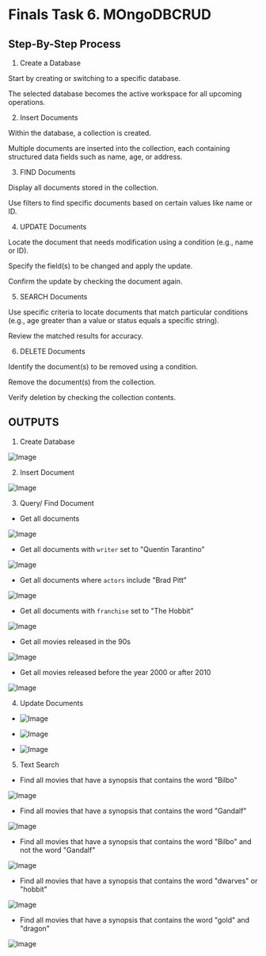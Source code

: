 # Finals Task 6. MOngoDBCRUD

## Step-By-Step Process
1. Create a Database

Start by creating or switching to a specific database.

The selected database becomes the active workspace for all upcoming operations.

2. Insert Documents

Within the database, a collection is created.

Multiple documents are inserted into the collection, each containing structured data fields such as name, age, or address.

3. FIND Documents

Display all documents stored in the collection.

Use filters to find specific documents based on certain values like name or ID.

4. UPDATE Documents

Locate the document that needs modification using a condition (e.g., name or ID).

Specify the field(s) to be changed and apply the update.

Confirm the update by checking the document again.

5. SEARCH Documents

Use specific criteria to locate documents that match particular conditions (e.g., age greater than a value or status equals a specific string).

Review the matched results for accuracy.

6. DELETE Documents
    
Identify the document(s) to be removed using a condition.

Remove the document(s) from the collection.

Verify deletion by checking the collection contents.

## OUTPUTS
1. Create Database

![Image](https://github.com/user-attachments/assets/e23d4aa0-7ba9-4afc-83a3-313fa22a7651)

2. Insert Document

![Image](https://github.com/user-attachments/assets/3a326750-10c6-4f63-81e4-86cb2b8bc0d7)   

3. Query/ Find Document
- Get all documents

![Image](https://github.com/user-attachments/assets/9e2701dd-b9ca-46a1-bba8-bf782d53424c)

- Get all documents with `writer` set to &quot;Quentin Tarantino&quot;

![Image](https://github.com/user-attachments/assets/ce4ac565-4745-4190-a584-11190d93d299)


- Get all documents where `actors` include &quot;Brad Pitt&quot;

![Image](https://github.com/user-attachments/assets/75341b45-d320-485e-81c8-b817c4776dfd)


- Get all documents with `franchise` set to &quot;The Hobbit&quot;

![Image](https://github.com/user-attachments/assets/d94833a3-0c58-44df-8d5d-a1adc5829a30)

- Get all movies released in the 90s

![Image](https://github.com/user-attachments/assets/d6dbbfaa-d742-43da-9372-ea61cfd31a3e)


- Get all movies released before the year 2000 or after 2010

![Image](https://github.com/user-attachments/assets/d3175a67-713b-4a5a-b306-d655516dfd02)


4. Update Documents

- ![Image](https://github.com/user-attachments/assets/2fc859ae-a387-42b9-9888-34955c508b11)

- ![Image](https://github.com/user-attachments/assets/60c67fa9-9770-4ad3-bd35-33272b76a3c0)

- ![Image](https://github.com/user-attachments/assets/67f56b9b-306d-4f0e-bd2c-2094dc1b2f75)

5. Text Search

- Find all movies that have a synopsis that contains the word &quot;Bilbo&quot;

![Image](https://github.com/user-attachments/assets/5520df72-fc62-4e91-a6ab-d381a86e009b)

- Find all movies that have a synopsis that contains the word &quot;Gandalf&quot;

![Image](https://github.com/user-attachments/assets/f921f7a0-a0c6-4ac9-b59b-f4e35d4923f1)

- Find all movies that have a synopsis that contains the word &quot;Bilbo&quot; and not the word &quot;Gandalf&quot;

![Image](https://github.com/user-attachments/assets/d6430403-0517-4370-8b0c-648e3f597a03)

- Find all movies that have a synopsis that contains the word &quot;dwarves&quot; or &quot;hobbit&quot;

![Image](https://github.com/user-attachments/assets/cd89e61c-f49e-45b9-9a0a-66b2a2236453)

- Find all movies that have a synopsis that contains the word &quot;gold&quot; and &quot;dragon&quot;

![Image](https://github.com/user-attachments/assets/286e7285-0c34-4d25-b278-ffa624d3a58b)
  
